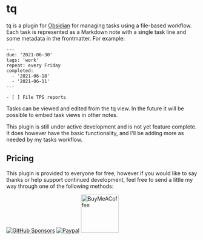 # tq

tq is a plugin for [Obsidian](https://obsidian.md) for managing tasks using a file-based workflow. Each task is represented as a Markdown note with a single task line and some metadata in the frontmatter. For example:

```
---
due: '2021-06-30'
tags: 'work'
repeat: every Friday
completed:
  - '2021-06-18'
  - '2021-06-11'
---

- [ ] File TPS reports

```

Tasks can be viewed and edited from the tq view. In the future it will be possible to embed task views in other notes.

This plugin is still under active development and is not yet feature complete. It does however have the basic functionality, and I'll be adding more as needed by my tasks workflow.

## Pricing

This plugin is provided to everyone for free, however if you would like to
say thanks or help support continued development, feel free to send a little
my way through one of the following methods:

[![GitHub Sponsors](https://img.shields.io/github/sponsors/tgrosinger?style=social)](https://github.com/sponsors/tgrosinger)
[![Paypal](https://img.shields.io/badge/paypal-tgrosinger-yellow?style=social&logo=paypal)](https://paypal.me/tgrosinger)
[<img src="https://cdn.buymeacoffee.com/buttons/v2/default-yellow.png" alt="BuyMeACoffee" width="100">](https://www.buymeacoffee.com/tgrosinger)